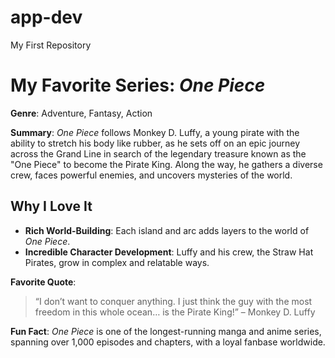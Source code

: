 # app-dev
My First Repository

# My Favorite Series: *One Piece*

**Genre**: Adventure, Fantasy, Action

**Summary**:
*One Piece* follows Monkey D. Luffy, a young pirate with the ability to stretch his body like rubber, as he sets off on an epic journey across the Grand Line in search of the legendary treasure known as the "One Piece" to become the Pirate King. Along the way, he gathers a diverse crew, faces powerful enemies, and uncovers mysteries of the world.

## Why I Love It
- **Rich World-Building**: Each island and arc adds layers to the world of *One Piece*.
- **Incredible Character Development**: Luffy and his crew, the Straw Hat Pirates, grow in complex and relatable ways.

**Favorite Quote**:  
> “I don’t want to conquer anything. I just think the guy with the most freedom in this whole ocean… is the Pirate King!” – Monkey D. Luffy

**Fun Fact**: *One Piece* is one of the longest-running manga and anime series, spanning over 1,000 episodes and chapters, with a loyal fanbase worldwide.


